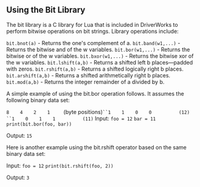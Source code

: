 ## Using the Bit Library

The bit library is a C library for Lua that is included in DriverWorks to perform bitwise operations on bit strings. Library operations include:

`bit.bnot(a)` - Returns the one's complement of a. 
`bit.band(w1,...)` - Returns the bitwise and of the w variables. 
`bit.bor(w1,...)` - Returns the bitwise or of the w variables. 
`bit.bxor(w1,...)` - Returns the bitwise xor of the w variables. 
`bit.lshift(a,b)` - Returns a shifted left b places—padded with zeros. 
`bit.rshift(a,b)` - Returns a shifted logically right b places. 
`bit.arshift(a,b)` - Returns a shifted arithmetically right b places. 
`bit.mod(a,b)` - Returns the integer remainder of a divided by b. 

A simple example of using the bit.bor operation follows. It assumes the following binary data set:

`8    4    2    1     `(byte positions)`
``1    1    0    0          (12)
``1    0    1    1          (11)
`
Input:
`foo = 12`
`bar = 11`
`print(bit.bor(foo, bar))`

Output:
`15`

Here is another example using the bit.rshift operator based on the same binary data set:

Input:
`foo = 12`
`print(bit.rshift(foo, 2))`

Output:
`3`